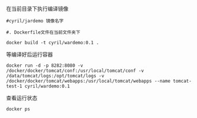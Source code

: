 在当前目录下执行编译镜像

    #cyril/jardemo 镜像名字

    #. Dockerfile文件在当前文件夹下

    docker build -t cyril/wardemo:0.1 .

等编译好后运行容器

    docker run -d -p 8282:8080 -v /docker/docker/tomcat/conf:/usr/local/tomcat/conf -v /data/tomcat/logs:/opt/tomcat/logs -v /docker/docker/tomcat/webapps:/usr/local/tomcat/webapps --name tomcat-test-1 cyril/wardemo:0.1

查看运行状态

    docker ps



